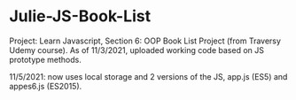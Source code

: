# Julie-JS-Book-List
Project: Learn Javascript, Section 6: OOP Book List Project (from Traversy Udemy course).  As of 11/3/2021, uploaded working code based on JS prototype methods.

11/5/2021: now uses local storage and 2 versions of the JS, app.js (ES5) and appes6.js (ES2015).
